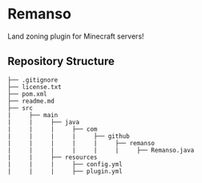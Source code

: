 # Remanso

Land zoning plugin for Minecraft servers!

## Repository Structure

```
├── .gitignore
├── license.txt
├── pom.xml
├── readme.md
├── src
|     ├── main
|     |     ├── java
|     |     |     ├── com
|     |     |     |     ├── github
|     |     |     |     |     ├── remanso
|     |     |     |     |     |     ├── Remanso.java
|     |     ├── resources
|     |     |     ├── config.yml
|     |     |     ├── plugin.yml
```
